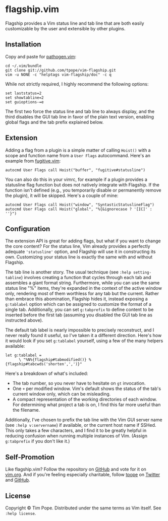 # flagship.vim

Flagship provides a Vim status line and tab line that are both easily
customizable by the user and extensible by other plugins.

## Installation

Copy and paste for [pathogen.vim](https://github.com/tpope/vim-pathogen):

    cd ~/.vim/bundle
    git clone git://github.com/tpope/vim-flagship.git
    vim -u NONE -c "helptags vim-flagship/doc" -c q

While not strictly required, I highly recommend the following options:

    set laststatus=2
    set showtabline=2
    set guioptions-=e

The first two force the status line and tab line to always display, and the
third disables the GUI tab line in favor of the plain text version, enabling
global flags and the tab prefix explained below.

## Extension

Adding a flag from a plugin is a simple matter of calling `Hoist()` with a
scope and function name from a `User Flags` autocommand.  Here's an example
from [fugitive.vim](https://github.com/tpope/vim-fugitive):

    autocmd User Flags call Hoist("buffer", "fugitive#statusline")

You can also do this in your vimrc, for example if a plugin provides a
statusline flag function but does not natively integrate with Flagship.  If
the function isn't defined (e.g., you temporarily disable or permanently
remove the plugin), it will be skipped.  Here's a couple of mine:

    autocmd User Flags call Hoist("window", "SyntasticStatuslineFlag")
    autocmd User Flags call Hoist("global", "%{&ignorecase ? '[IC]' : ''}")

## Configuration

The extension API is great for adding flags, but what if you want to change
the core content?  For the status line, Vim already provides a perfectly
adequate `'statusline'` option, and Flagship will use it in constructing its
own.  Customizing your status line is exactly the same with and without
Flagship.

The tab line is another story.  The usual technique (see
`:help setting-tabline`) involves creating a function that cycles through each
tab and assembles a giant format string.  Furthermore, while you can use the
same status line "%" items, they're expanded in the context of the active
window only, rendering most of them worthless for any tab but the current.
Rather than embrace this abomination, Flagship hides it, instead exposing
a `g:tablabel` option which can be assigned to customize the format of a
single tab.  Additionally, you can set `g:tabprefix` to define content to be
inserted before the first tab (assuming you disabled the GUI tab line as
instructed above).

The default tab label is nearly impossible to precisely reconstruct, and I
never really found it useful, so I've taken it a different direction.  Here's
how it would look if you set `g:tablabel` yourself, using a few of the many
helpers available:

    let g:tablabel =
          \ "%N%{flagship#tabmodified()} %{flagship#tabcwds('shorten',',')}"

Here's a breakdown of what's included:

* The tab number, so you never have to hesitate on `gt` invocation.
* One `+` per modified window.  Vim's default shows the status of the tab's
  current window only, which can be misleading.
* A compact representation of the working directories of each window.  For
  determining what project a tab is on, I find this far more useful than the
  filename.

Additionally, I've chosen to prefix the tab line with the Vim GUI server name
(see `:help v:servername`) if available, or the current host name if SSHed.
This only takes a few characters, and I find it to be greatly helpful in
reducing confusion when running multiple instances of Vim.  (Assign
`g:tabprefix` if you don't like it.)

## Self-Promotion

Like flagship.vim?  Follow the repository on
[GitHub](https://github.com/tpope/vim-flagship) and vote for it on
[vim.org](http://www.vim.org/scripts/script.php?script_id=5199).  And if
you're feeling especially charitable, follow [tpope](http://tpo.pe/) on
[Twitter](http://twitter.com/tpope) and
[GitHub](https://github.com/tpope).

## License

Copyright © Tim Pope.  Distributed under the same terms as Vim itself.
See `:help license`.
